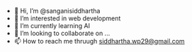 - 👋 Hi, I’m @sanganisiddhartha
- 👀 I’m interested in web development
- 🌱 I’m currently learning AI
- 💞️ I’m looking to collaborate on ...
- 📫 How to reach me thruugh siddhartha.wp29@gmail.com

<!---
sanganisiddhartha/sanganisiddhartha is a ✨ special ✨ repository because its `README.md` (this file) appears on your GitHub profile.
You can click the Preview link to take a look at your changes.
--->
